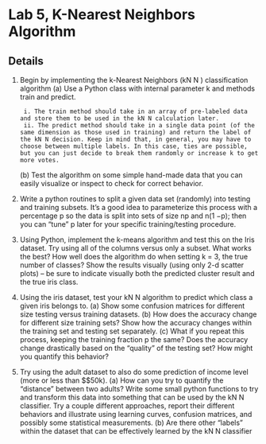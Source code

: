 # Lab 5, K-Nearest Neighbors Algorithm

## Details

1. Begin by implementing the k-Nearest Neighbors (kN N ) classification algorithm
    (a) Use a Python class with internal parameter k and methods train and predict.
    
        i. The train method should take in an array of pre-labeled data and store them to be used in the kN N calculation later.
        ii. The predict method should take in a single data point (of the same dimension as those used in training) and return the label of the kN N decision. Keep in mind that, in general, you may have to choose between multiple labels. In this case, ties are possible, but you can just decide to break them randomly or increase k to get more votes.
    (b) Test the algorithm on some simple hand-made data that you can easily visualize or inspect to check for correct behavior.
2. Write a python routines to split a given data set (randomly) into testing and training subsets. It’s a good idea to parameterize this process with a percentage p so the data is split into sets of size np and n(1 −p); then you can “tune” p later for your specific training/testing procedure.
3. Using Python, implement the k-means algorithm and test this on the Iris dataset. Try using all of the columns versus only a subset. What works the best? How well does the algorithm do when setting k = 3, the true number of classes? Show the results visually (using only 2-d scatter plots) – be sure to indicate visually both the predicted cluster result and the true iris class.
4. Using the iris dataset, test your kN N algorithm to predict which class a given iris belongs to.
    (a) Show some confusion matrices for different size testing versus training datasets.
    (b) How does the accuracy change for different size training sets? Show how the accuracy changes within the training set and testing set separately.
    (c) What if you repeat this process, keeping the training fraction p the same? Does the accuracy change drastically based on the “quality” of the testing set? How might you quantify this behavior?
5. Try using the adult dataset to also do some prediction of income level (more or less than $\$50k).
    (a) How can you try to quantify the “distance” between two adults? Write some small python functions to try and transform this data into something that can be used by the kN N classifier. Try a couple different approaches, report their different behaviors and illustrate using learning curves, confusion matrices, and possibly some statistical measurements.
    (b) Are there other “labels” within the dataset that can be effectively learned by the kN N classifier